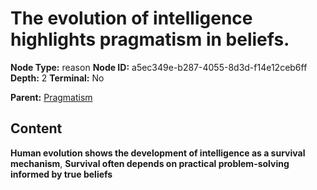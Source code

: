 # The evolution of intelligence highlights pragmatism in beliefs.

**Node Type:** reason
**Node ID:** a5ec349e-b287-4055-8d3d-f14e12ceb6ff
**Depth:** 2
**Terminal:** No

**Parent:** [Pragmatism](pragmatism.md)

## Content

**Human evolution shows the development of intelligence as a survival mechanism**, **Survival often depends on practical problem-solving informed by true beliefs**
